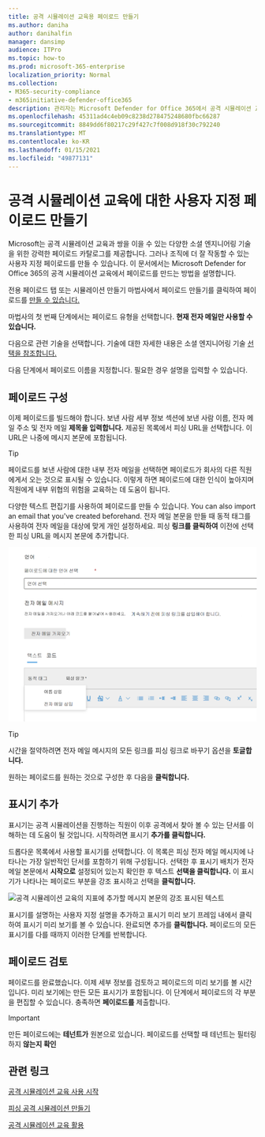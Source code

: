 ```yaml
---
title: 공격 시뮬레이션 교육용 페이로드 만들기
ms.author: daniha
author: danihalfin
manager: dansimp
audience: ITPro
ms.topic: how-to
ms.prod: microsoft-365-enterprise
localization_priority: Normal
ms.collection:
- M365-security-compliance
- m365initiative-defender-office365
description: 관리자는 Microsoft Defender for Office 365에서 공격 시뮬레이션 교육을 위한 사용자 지정 페이로드를 만드는 방법을 배울 수 있습니다.
ms.openlocfilehash: 45311ad4c4eb09c8238d278475248680fbc66287
ms.sourcegitcommit: 8849dd6f80217c29f427c7f008d918f30c792240
ms.translationtype: MT
ms.contentlocale: ko-KR
ms.lasthandoff: 01/15/2021
ms.locfileid: "49877131"
---
```

# <a name="create-a-custom-payload-for-attack-simulation-training"></a>공격 시뮬레이션 교육에 대한 사용자 지정 페이로드 만들기

Microsoft는 공격 시뮬레이션 교육과 쌍을 이을 수 있는 다양한 소셜 엔지니어링 기술을 위한 강력한 페이로드 카탈로그를 제공합니다. 그러나 조직에 더 잘 작동할 수 있는 사용자 지정 페이로드를 만들 수 있습니다. 이 문서에서는 Microsoft Defender for Office 365의 공격 시뮬레이션 교육에서 페이로드를 만드는 방법을 설명합니다.

전용 페이로드 탭 또는 시뮬레이션  만들기 마법사에서 페이로드 만들기를 클릭하여 페이로드를 [만들 수 있습니다.](attack-simulation-training.md#selecting-a-payload) [  ](https://security.microsoft.com/attacksimulator?viewid=payload)

마법사의 첫 번째 단계에서는 페이로드 유형을 선택합니다. **현재 전자 메일만 사용할 수 있습니다.**

다음으로 관련 기술을 선택합니다. 기술에 대한 자세한 내용은 소셜 엔지니어링 기술 [선택을 참조합니다.](attack-simulation-training.md#selecting-a-social-engineering-technique)

다음 단계에서 페이로드 이름을 지정합니다. 필요한 경우 설명을 입력할 수 있습니다.

## <a name="configure-payload"></a>페이로드 구성

이제 페이로드를 빌드해야 합니다. 보낸 사람 세부 정보 섹션에 보낸 사람 이름, 전자 메일 주소 및 전자 메일 **제목을 입력합니다.** 제공된 목록에서 피싱 URL을 선택합니다. 이 URL은 나중에 메시지 본문에 포함됩니다.

> [!TIP]
> 페이로드를 보낸 사람에 대한 내부 전자 메일을 선택하면 페이로드가 회사의 다른 직원에게서 오는 것으로 표시될 수 있습니다. 이렇게 하면 페이로드에 대한 인식이 높아지며 직원에게 내부 위협의 위험을 교육하는 데 도움이 됩니다.

다양한 텍스트 편집기를 사용하여 페이로드를 만들 수 있습니다. You can also import an email that you've created beforehand. 전자 메일 본문을 만들 때 동적  태그를 사용하여 전자 메일을 대상에 맞게 개인 설정하세요. 피싱 **링크를 클릭하여** 이전에 선택한 피싱 URL을 메시지 본문에 추가합니다.

![Microsoft Defender for Office 365용 페이로드 만들기에서 강조 표시된 피싱 링크 및 동적 태그](../../media/attack-sim-preview-payload-email-body.png)

> [!TIP]
> 시간을 절약하려면 전자 메일 메시지의 모든 링크를 피싱 링크로 바꾸기 옵션을 **토글합니다.**

원하는 페이로드를 원하는 것으로 구성한 후 다음을 **클릭합니다.**

## <a name="adding-indicators"></a>표시기 추가

표시기는 공격 시뮬레이션을 진행하는 직원이 이후 공격에서 찾아 볼 수 있는 단서를 이해하는 데 도움이 될 것입니다. 시작하려면 표시기 **추가를 클릭합니다.**

드롭다운 목록에서 사용할 표시기를 선택합니다. 이 목록은 피싱 전자 메일 메시지에 나타나는 가장 일반적인 단서를 포함하기 위해 구성됩니다. 선택한 후 표시기 배치가 전자 메일 본문에서 **시작으로** 설정되어 있는지 확인한 후 텍스트 **선택을 클릭합니다.** 이 표시기가 나타나는 페이로드 부분을 강조 표시하고 선택을 **클릭합니다.**

![공격 시뮬레이션 교육의 지표에 추가할 메시지 본문의 강조 표시된 텍스트](../../media/attack-sim-preview-select-text.png)

표시기를 설명하는 사용자 지정 설명을 추가하고 표시기 미리 보기 프레임 내에서 클릭하여 표시기 미리 보기를 볼 수 있습니다. 완료되면 추가를 **클릭합니다.** 페이로드의 모든 표시기를 다를 때까지 이러한 단계를 반복합니다.

## <a name="review-payload"></a>페이로드 검토

페이로드를 완료했습니다. 이제 세부 정보를 검토하고 페이로드의 미리 보기를 볼 시간입니다. 미리 보기에는 만든 모든 표시기가 포함됩니다. 이 단계에서 페이로드의 각 부분을 편집할 수 있습니다. 충족하면 **페이로드를** 제출합니다.

> [!IMPORTANT]
> 만든 페이로드에는 **테넌트가** 원본으로 있습니다. 페이로드를 선택할 때 테넌트는 필터링하지 **않는지 확인**

## <a name="related-links"></a>관련 링크

[공격 시뮬레이션 교육 사용 시작](attack-simulation-training-get-started.md)

[피싱 공격 시뮬레이션 만들기](attack-simulation-training.md)

[공격 시뮬레이션 교육 활용](attack-simulation-training-insights.md)
